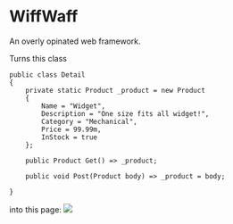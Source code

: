 # WiffWaff

An overly opinated web framework.

Turns this class

    public class Detail
    {
        private static Product _product = new Product
        {
            Name = "Widget",
            Description = "One size fits all widget!",
            Category = "Mechanical",
            Price = 99.99m,
            InStock = true
        };

        public Product Get() => _product;

        public void Post(Product body) => _product = body;

    }

into this page:
<img src="https://raw.githubusercontent.com/mutuware/WiffWaff/master/docs/Product-Detail.png|alt=details">
